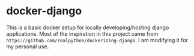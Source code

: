 # docker-django

This is a basic docker setup for locally developing/hosting django applications. Most of the inspiration in this project came from `https://github.com/realpython/dockerizing-django`. I am modifying it for my personal use.
